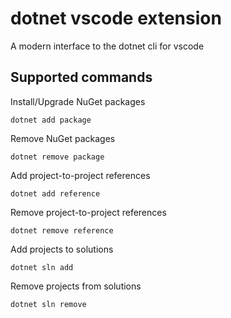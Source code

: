 # dotnet vscode extension

A modern interface to the dotnet cli for vscode

## Supported commands

Install/Upgrade NuGet packages

`dotnet add package`

Remove NuGet packages

`dotnet remove package`

Add project-to-project references

`dotnet add reference`

Remove project-to-project references

`dotnet remove reference`

Add projects to solutions

`dotnet sln add`

Remove projects from solutions

`dotnet sln remove`

